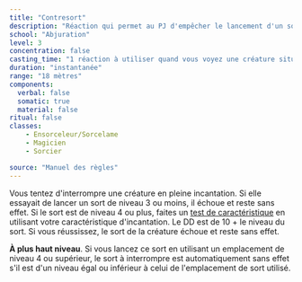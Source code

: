 ```yaml
---
title: "Contresort"
description: "Réaction qui permet au PJ d'empêcher le lancement d'un sort."
school: "Abjuration"
level: 3
concentration: false
casting_time: "1 réaction à utiliser quand vous voyez une créature située dans un rayon de 18 mètres autour de vous lancer un sort"
duration: "instantanée"
range: "18 mètres"
components:
  verbal: false
  somatic: true
  material: false
ritual: false
classes:
    - Ensorceleur/Sorcelame
    - Magicien
    - Sorcier

source: "Manuel des règles"
---
```

Vous tentez d'interrompre une créature en pleine incantation. Si elle essayait de lancer un sort de niveau 3 ou moins, il échoue et reste sans effet. Si le sort est de niveau 4 ou plus, faites un [test de caractéristique](/utiliser-les-caracteristiques/#tests-de-caracteristique) en utilisant votre caractéristique d'incantation. Le DD est de 10 + le niveau du sort. Si vous réussissez, le sort de la créature échoue et reste sans effet.

**À plus haut niveau**. Si vous lancez ce sort en utilisant un emplacement de niveau 4 ou supérieur, le sort à interrompre est automatiquement sans effet s'il est d'un niveau égal ou inférieur à celui de l'emplacement de sort utilisé.
